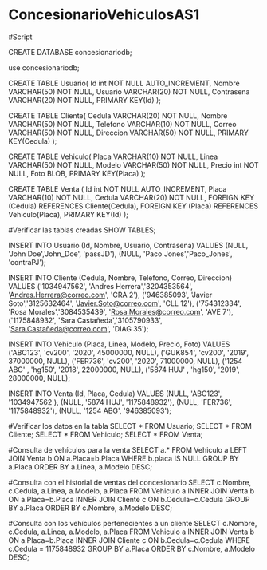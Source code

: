 # ConcesionarioVehiculosAS1

#Script 

  CREATE DATABASE concesionariodb;
  
  use concesionariodb;
  
  CREATE TABLE Usuario(
  Id int NOT NULL AUTO_INCREMENT,
  Nombre VARCHAR(50) NOT NULL,
  Usuario VARCHAR(20) NOT NULL,
  Contrasena VARCHAR(20) NOT NULL,
  PRIMARY KEY(Id)
  );
  
  CREATE TABLE Cliente(
  Cedula VARCHAR(20) NOT NULL,
  Nombre VARCHAR(50) NOT NULL,
  Telefono VARCHAR(10) NOT NULL,
  Correo VARCHAR(50) NOT NULL,
  Direccion VARCHAR(50) NOT NULL,
  PRIMARY KEY(Cedula)
  );
  
  CREATE TABLE Vehiculo(
  Placa VARCHAR(10) NOT NULL,
  Linea VARCHAR(50) NOT NULL,
  Modelo VARCHAR(50) NOT NULL,
  Precio int NOT NULL,
  Foto BLOB,
  PRIMARY KEY(Placa)
  );
  
  CREATE TABLE Venta (
  Id int NOT NULL AUTO_INCREMENT,
  Placa VARCHAR(10) NOT NULL,
  Cedula VARCHAR(20) NOT NULL,
  FOREIGN KEY (Cedula) REFERENCES Cliente(Cedula),
  FOREIGN KEY (Placa) REFERENCES Vehiculo(Placa),
  PRIMARY KEY(Id)
  );
  
  #Verificar las tablas creadas
  SHOW TABLES;
  
  INSERT INTO Usuario (Id, Nombre, Usuario, Contrasena) VALUES 
  (NULL, 'John Doe','John_Doe', 'passJD'),
  (NULL, 'Paco Jones','Paco_Jones', 'contraPJ');
  
  INSERT INTO Cliente (Cedula, Nombre, Telefono, Correo, Direccion) VALUES 
  ('1034947562', 'Andres Herrera','3204353564', 'Andres.Herrera@correo.com', 'CRA 2'),
  ('946385093', 'Javier Soto','3125632464', 'Javier.Soto@correo.com', 'CLL 12'),
  ('754312334', 'Rosa Morales','3084535439', 'Rosa.Morales@correo.com', 'AVE 7'),
  ('1175848932', 'Sara Castañeda','3105790933', 'Sara.Castañeda@correo.com', 'DIAG 35');
  
  INSERT INTO Vehiculo (Placa, Linea, Modelo, Precio, Foto) VALUES 
  ('ABC123', 'cv200', '2020', 45000000, NULL),
  ('GUK854', 'cv200', '2019', 37000000, NULL),
  ('FER736', 'cv200', '2020', 71000000, NULL),
  ('1254 ABG' , 'hg150', '2018', 22000000, NULL),
  ('5874 HUJ' , 'hg150', '2019', 28000000, NULL);
  
  INSERT INTO Venta (Id, Placa, Cedula) VALUES 
  (NULL, 'ABC123', '1034947562'),
  (NULL, '5874 HUJ', '1175848932'),
  (NULL, 'FER736', '1175848932'),
  (NULL, '1254 ABG', '946385093');
  
  #Verificar los datos en la tabla
  SELECT * FROM Usuario;
  SELECT * FROM Cliente;
  SELECT * FROM Vehiculo;
  SELECT * FROM Venta;
  
  
  #Consulta de vehículos para la venta
  SELECT a.*
  FROM Vehiculo a
  LEFT JOIN Venta b ON a.Placa=b.Placa
  WHERE b.placa IS NULL
  GROUP BY a.Placa
  ORDER BY a.Linea, a.Modelo DESC;
  
  
  #Consulta con el historial de ventas del concesionario
  SELECT c.Nombre, c.Cedula, a.Linea, a.Modelo, a.Placa
  FROM Vehiculo a
  INNER JOIN Venta b ON a.Placa=b.Placa
  INNER JOIN Cliente c ON b.Cedula=c.Cedula
  GROUP BY a.Placa
  ORDER BY c.Nombre, a.Modelo DESC;
  
  
  #Consulta con los vehículos pertenecientes a un cliente
  SELECT c.Nombre, c.Cedula, a.Linea, a.Modelo, a.Placa
  FROM Vehiculo a
  INNER JOIN Venta b ON a.Placa=b.Placa
  INNER JOIN Cliente c ON b.Cedula=c.Cedula
  WHERE c.Cedula = 1175848932
  GROUP BY a.Placa
  ORDER BY c.Nombre, a.Modelo DESC;